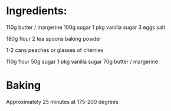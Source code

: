 # Ingredients:

110g butter / margerine
100g sugar
1 pkg vanilla sugar
3 eggs
salt

180g flour
2 tea spoons baking powder

1-2 cans peaches or glasses of cherries

110g flour
50g sugar
1 pkg vanilla sugar
70g butter / margerine

# Baking
Approximately 25 minutes at 175-200 degrees
